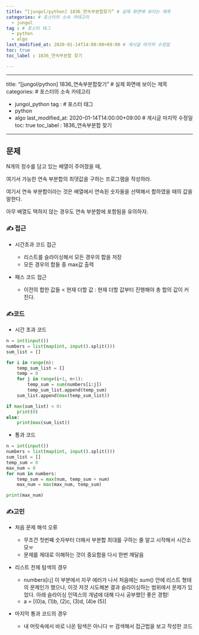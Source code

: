```yaml
---
title: “[jungol/python] 1836_연속부분합찾기” # 실제 화면에 보이는 제목
categories: # 포스터의 소속 카테고리
  - jungol
tag : # 포스터 태그
  - python 
  -	algo
last_modified_at: 2020-01-14T14:00:00+09:00 # 게시글 마지막 수정일
toc: true
toc_label : 1836_연속부분합 찾기

---
```


---
title: “[jungol/python] 1836_연속부분합찾기” # 실제 화면에 보이는 제목
categories: # 포스터의 소속 카테고리
  - jungol_python
tag : # 포스터 태그
  - python 
  -	algo
last_modified_at: 2020-01-14T14:00:00+09:00 # 게시글 마지막 수정일
toc: true
toc_label : 1836_연속부분합 찾기

---


## 문제 

N개의 정수를 담고 있는 배열이 주어졌을 때, 

여기서 가능한 연속 부분합의 최댓값을 구하는 프로그램을 작성하라.

 

여기서 연속 부분합이라는 것은 배열에서 연속된 숫자들을 선택해서 합하였을 때의 값을 말한다. 

아무 배열도 택하지 않는 경우도 연속 부분합에 포함됨을 유의하자.



### ✍ 접근

- 시간초과 코드 접근

  - 리스트를 슬라이싱해서 모든 경우의 합을 저장
  - 모든 경우의 합들 중 max값 출력

- 패스 코드 접근

  - 이전의 합한 값들 < 현재 더할 값 : 현재 더할 값부터 진행해야 총 합의 값이 커진다.

    

  

### ✍코드

- 시간 초과 코드 

```python
n = int(input())
numbers = list(map(int, input().split()))
sum_list = []

for i in range(n):
    temp_sum_list = []
    temp = 0
    for j in range(i+1, n+1):
        temp_sum = sum(numbers[i:j])
        temp_sum_list.append(temp_sum)
    sum_list.append(max(temp_sum_list))

if max(sum_list) < 0:
    print(0)
else:
    print(max(sum_list))
```

- 통과 코드

```python
n = int(input())
numbers = list(map(int, input().split()))
sum_list = []
temp_sum = 0
max_num = 0
for num in numbers:
    temp_sum = max(num, temp_sum + num)
    max_num = max(max_num, temp_sum)

print(max_num)
```



### ✍고민

- 처음 문제 해석 오류 
  - 무조건 첫번째 숫자부터 더해서 부분합 최대를 구하는 줄 알고 시작해서 시간소모ㅠ
  - 문제를 제대로 이해하는 것이 중요함을 다시 한번 깨달음
- 리스트 전체 탐색의 경우
  - numbers[i:j] 이 부분에서 자꾸 에러가 나서 처음에는 sum() 안에 리스트 형태의 문제인가 했으나, 이것 저것 시도해본 결과 슬라이싱하는 범위에서 문제가 있었다. 아래 슬라이싱 인덱스의 개념에 대해 다시 공부했던 좋은 경험!
  - a =  [(0)a, (1)b, (2)c, (3)d, (4)e (5)]

- 마지막 통과 코드의 경우
  - 내 머릿속에서 바로 나온 탐색은 아니다 ㅠ 검색해서 접근법을 보고 작성한 코드
